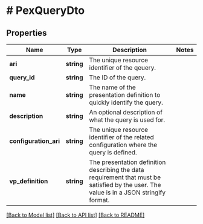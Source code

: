 # # PexQueryDto

## Properties

| Name                  | Type       | Description                                                                                                                              | Notes |
| --------------------- | ---------- | ---------------------------------------------------------------------------------------------------------------------------------------- | ----- |
| **ari**               | **string** | The unique resource identifier of the qeuery.                                                                                            |
| **query_id**          | **string** | The ID of the query.                                                                                                                     |
| **name**              | **string** | The name of the presentation definition to quickly identify the query.                                                                   |
| **description**       | **string** | An optional description of what the query is used for.                                                                                   |
| **configuration_ari** | **string** | The unique resource identifier of the related configuration where the query is defined.                                                  |
| **vp_definition**     | **string** | The presentation definition describing the data requirement that must be satisfied by the user. The value is in a JSON stringify format. |

[[Back to Model list]](../../README.md#models) [[Back to API list]](../../README.md#endpoints) [[Back to README]](../../README.md)
